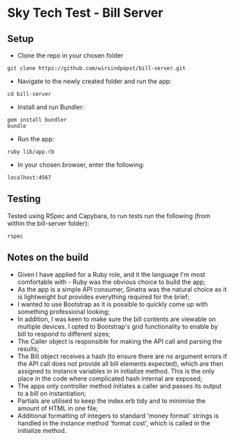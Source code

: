 # Sky Tech Test - Bill Server

## Setup

 - Clone the repo in your chosen folder
 ````
 git clone https://github.com/wirsindpapst/bill-server.git
 ````
 - Navigate to the newly created folder and run the app:
 ````
 cd bill-server
 ````
 - Install and run Bundler:
 ````
 gem install bundler
 bundle
 ````
 - Run the app:
````
ruby lib/app.rb
````
 - In your chosen browser, enter the following:
````
localhost:4567
````

## Testing

Tested using RSpec and Capybara, to run tests run the following (from within the bill-server folder):
````
rspec
````

## Notes on the build

 - Given I have applied for a Ruby role, and it the language I'm most comfortable with - Ruby was the obvious choice to build the app;
 - As the app is a simple API consumer, Sinatra was the natural choice as it is lightweight but provides everything required for the brief;
 - I wanted to use Bootstrap as it is possible to quickly come up with something professional looking;
 - In addition, I was keen to make sure the bill contents are viewable on multiple devices.  I opted to Bootstrap's grid functionality to enable by bill to respond to different sizes;
 - The Caller object is responsible for making the API call and parsing the results;
 - The Bill object receives a hash (to ensure there are no argument errors if the API call does not provide all bill elements expected), which are then assigned to instance variables in in initialize method. This is the only place in the code where complicated hash internal are exposed;
 - The apps only controller method initiates a caller and passes its output to a bill on instantiation;
 - Partials are utilised to keep the index.erb tidy and to minimise the amount of HTML in one file;
 - Additional formatting of integers to standard 'money format' strings is handled in the instance method 'format cost', which is called in the initialize method.
